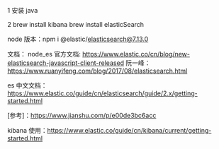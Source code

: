 1 安装 java

2 brew install kibana
brew install elasticSearch

node 版本：npm i @elastic/elasticsearch@7.13.0

文档：
node_es 官方文档: https://www.elastic.co/cn/blog/new-elasticsearch-javascript-client-released
阮一峰：https://www.ruanyifeng.com/blog/2017/08/elasticsearch.html

es 中文文档：https://www.elastic.co/guide/cn/elasticsearch/guide/2.x/getting-started.html

[参考]：https://www.jianshu.com/p/e00de3bc6acc

kibana 使用：<https://www.elastic.co/guide/cn/kibana/current/getting-started.html>
